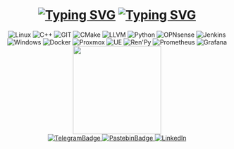 <h1 align="center"><a href="[https://github.com/lookatme777]"><img src="https://readme-typing-svg.demolab.com?font=Fira+Code&duration=1&pause=&center=true&vCenter=true&width=435&lines=%D0%92%D1%81%D0%B5%D0%BC+%D0%BF%D1%80%D0%B8%D0%B2%D0%B5%D1%82!" alt="Typing SVG" /></a>
<a href="[https://github.com/lookatme777]"><img src="https://readme-typing-svg.demolab.com?font=Fira+Code&pause=1000&center=true&vCenter=true&width=435&lines=%D0%AF+%D0%BF%D1%80%D0%BE%D0%B1%D1%83%D1%8E+%D0%BF%D0%B8%D1%81%D0%B0%D1%82%D1%8C+%D0%BD%D0%B0+C%2B%2B" alt="Typing SVG" /></a></h1>

<div id="header" align="center">
    <img src="https://img.shields.io/badge/Linux-purple?style=flat&logo=Ubuntu" alt="Linux"/>
    <img src="https://img.shields.io/badge/C%2B%2B-blue?style=flat&logo=C%2B%2B" alt="C++"/>
    <img src="https://img.shields.io/badge/Git-purple?style=flat&logo=Git" alt="GIT"/>
    <img src="https://img.shields.io/badge/CMake-orange?style=flat&logo=CMake" alt="CMake"/>
    <img src="https://img.shields.io/badge/LLVM-blue?style=flat&logo=LLVM" alt="LLVM"/>
    <img src="https://img.shields.io/badge/Python-3776AB?style=flat&logo=python&logoColor=white" alt="Python"/>
    <img src="https://img.shields.io/badge/OPNsense-D94F00?style=flat&logo=opnsense&logoColor=white" alt="OPNsense"/>
    <img src="https://img.shields.io/badge/Jenkins-D24939?style=flat&logo=jenkins&logoColor=white" alt="Jenkins"/>
    <img src="https://img.shields.io/badge/Windows-0078D6?style=flat&logo=windows&logoColor=white" alt="Windows"/>
    <img src="https://img.shields.io/badge/Docker-2496ED?style=flat&logo=docker&logoColor=white" alt="Docker"/>
    <img src="https://img.shields.io/badge/Proxmox-E57000?style=flat&logo=proxmox&logoColor=white" alt="Proxmox"/>
    <img src="https://img.shields.io/badge/Unreal%20Engine-0E1128?style=flat&logo=unrealengine&logoColor=white" alt="UE"/>
    <img src="https://img.shields.io/badge/Ren'Py-FF7F7F?style=flat&logo=renpy&logoColor=white" alt="Ren'Py"/>
    <img src="https://img.shields.io/badge/Prometheus-orange?style=flat&logo=Prometheus&logoColor=white" alt="Prometheus"/>
    <img src="https://img.shields.io/badge/Grafana-orange?style=flat&logo=Grafana&logoColor=white" alt="Grafana"/>
</div>




<div id="header" align="center">
  <img src="https://media0.giphy.com/media/JfWPpXN0Dd4rEjYcH5/giphy.gif?cid=ecf05e476ez5opagwr33lulk0i5o9zfc0c7i9pf1pj2cvbce&ep=v1_gifs_related&rid=giphy.gif&ct=s" width="200"/>
  <div id="badges">
    <a href="https://t.me/prejdebivwiy">
      <img src="https://img.shields.io/badge/Telegram-blue?style=for-the-badge&logo=telegram" alt="TelegramBadge"/>
    </a>
    <a href="https://pastebin.com/u/chevengur">
      <img src="https://img.shields.io/badge/Pastebin-white?style=for-the-badge&logo=pastebin&logoColor=black" alt="PastebinBadge"/>
    </a>
    <a href="https://www.linkedin.com/in/km777/">
        <img src="https://img.shields.io/badge/linkedin-blue?style=for-the-badge&logo=linkedin" alt="LinkedIn"/>
    </a>
  </div>
  <img src="https://komarev.com/ghpvc/?username=lookatme777&style=flat-square&color=blueviolet" alt=""/>
</div>







<!--
**lookatme777/lookatme777** is a ✨ _special_ ✨ repository because its `README.md` (this file) appears on your GitHub profile.

Here are some ideas to get you started:

- 🔭 I’m currently working on ...
- 🌱 I’m currently learning ...
- 👯 I’m looking to collaborate on ...
- 🤔 I’m looking for help with ...
- 💬 Ask me about ...
- 📫 How to reach me: ...
- 😄 Pronouns: ...
- ⚡ Fun fact: ...
-->
